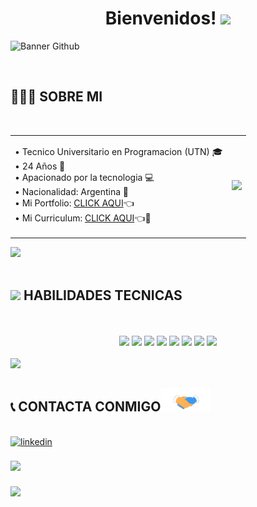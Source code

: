 <h1 align="center"><b>Bienvenidos! </b><img src="https://media.giphy.com/media/hvRJCLFzcasrR4ia7z/giphy.gif" width="35"></h1>



![Banner Github](https://github.com/user-attachments/assets/2b17c601-9e85-490d-82e2-54e7d4f0c1d2)

<br>
	

<h2>👨🏻‍💻 SOBRE MI </h2> 

<br>

<table  align="center">
	
<tr>
	
<td>	
	
• Tecnico Universitario en Programacion (UTN) 🎓<br>
• 24 Años 🚀<br>
• Apacionado por la tecnologia 💻<br>
• Nacionalidad: Argentina 📍<br>
• Mi Portfolio: <a href="https://joaquin-gil-portafolio.netlify.app" target="_blank">CLICK AQUI</a>👈<br>
• Mi Curriculum: <a href="https://docs.google.com/document/d/1SP_2jNd31QCnnPmZ_pE4LR3GcyQX0ga_choFVIuz47g/edit?usp=sharing" target="_blank">CLICK AQUI</a>👈📝

</td>

<td>
	
<img src="https://github.com/Adam-pw/Adam-pw/blob/main/animation_500_kxa883sd.gif?raw=true" width="300">       
</td>

</tr>

</table>



<img src="https://user-images.githubusercontent.com/73097560/115834477-dbab4500-a447-11eb-908a-139a6edaec5c.gif">

<br>
<br>

<h2>
<img src="https://media2.giphy.com/media/QssGEmpkyEOhBCb7e1/giphy.gif?cid=ecf05e47a0n3gi1bfqntqmob8g9aid1oyj2wr3ds3mg700bl&rid=giphy.gif" width ="20">
<b>HABILIDADES TECNICAS</b>
</h2>

<br>
<br>

<div align="center">
    
   <img src="https://img.shields.io/badge/react%20-%2320232a.svg?&style=for-the-badge&logo=react&logoColor=%2361DAFB"/>
   <img src="https://img.shields.io/badge/JavaScript%20-%23F7DF1E.svg?style=for-the-badge&logo=javascript&logoColor=black"/>
   <img src="https://img.shields.io/badge/mysql-4479A1.svg?style=for-the-badge&logo=mysql&logoColor=white"/>
   <img src="https://img.shields.io/badge/node.js%20-%2343853D.svg?&style=for-the-badge&logo=node.js&logoColor=white"/>
   <img src="https://img.shields.io/badge/HTML5%20-%23E34F26.svg?style=for-the-badge&logo=html5&logoColor=white"/>
   <img src="https://img.shields.io/badge/CSS%20-%231572B6.svg?style=for-the-badge&logo=css3&logoColor=white"/>
   <img src="https://img.shields.io/badge/bootstrap%20-%23563D7C.svg?&style=for-the-badge&logo=bootstrap&logoColor=white"/>
   <img src="https://img.shields.io/badge/github-%23121011.svg?style=for-the-badge&logo=github&logoColor=white"/>
   
</div>

<br>

<img src="https://user-images.githubusercontent.com/73097560/115834477-dbab4500-a447-11eb-908a-139a6edaec5c.gif">

<br>

<h2><b>📞 CONTACTA CONMIGO</b><img src="https://github.com/0xAbdulKhalid/0xAbdulKhalid/raw/main/assets/mdImages/handshake.gif" width ="80"></h2>

<br>

<div align='left'>

<a href="https://www.linkedin.com/in/facundo-joaqu%C3%ADn-gil-21b3a3303" target="_blank">
<img src="https://img.shields.io/badge/linkedin-%2300acee.svg?color=405DE6&style=for-the-badge&logo=linkedin&logoColor=white" alt=linkedin style="margin-bottom: 5px;"/>
</a>

<br>
<br>

<a href="mailto:facundojoagl@gmail.com">
<img src="https://img.shields.io/badge/gmail-%23EA4335.svg?style=for-the-badge&logo=gmail&logoColor=white" t=mail style="margin-bottom: 5px;" />
</a>
</li>

<br>
<br>

<a href="https://api.whatsapp.com/send?phone=3816566750" target="_blank">
<img src="https://img.shields.io/badge/WhatsApp-25D366?style=for-the-badge&logo=whatsapp&logoColor=white" style="margin-bottom: 5px;" />
</a>	

</div>

